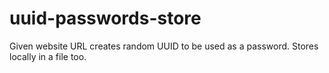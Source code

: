 # uuid-passwords-store
Given website URL creates random UUID to be used as a password. Stores locally in a file too.
